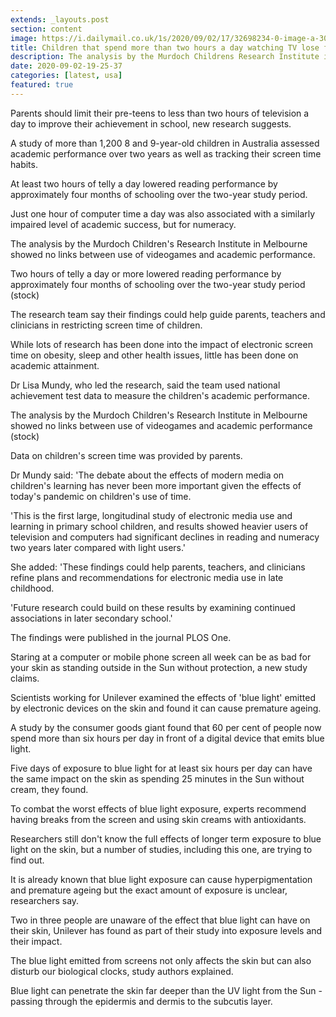 ```yaml
---
extends: _layouts.post
section: content
image: https://i.dailymail.co.uk/1s/2020/09/02/17/32698234-0-image-a-30_1599062990705.jpg 
title: Children that spend more than two hours a day watching TV lose four months of schooling 
description: The analysis by the Murdoch Childrens Research Institute in Melbourne also revealed no links between use of videogames and academic performance. 
date: 2020-09-02-19-25-37 
categories: [latest, usa] 
featured: true 
--- 
```

Parents should limit their pre-teens to less than two hours of television a day to improve their achievement in school, new research suggests. 

A study of more than 1,200 8 and 9-year-old children in Australia assessed academic performance over two years as well as tracking their screen time habits. 

At least two hours of telly a day lowered reading performance by approximately four months of schooling over the two-year study period. 

Just one hour of computer time a day was also associated with a similarly impaired level of academic success, but for numeracy. 

The analysis by the Murdoch Children's Research Institute in Melbourne showed no links between use of videogames and academic performance. 

Two hours of telly a day or more lowered reading performance by approximately four months of schooling over the two-year study period (stock)

The research team say their findings could help guide parents, teachers and clinicians in restricting screen time of children.   

While lots of research has been done into the impact of electronic screen time on obesity, sleep and other health issues, little has been done on academic attainment. 

Dr Lisa Mundy, who led the research, said the team used national achievement test data to measure the children's academic performance.

The analysis by the Murdoch Children's Research Institute in Melbourne showed no links between use of videogames and academic performance (stock)

Data on children's screen time was provided by parents. 

Dr Mundy said: 'The debate about the effects of modern media on children's learning has never been more important given the effects of today's pandemic on children's use of time.

'This is the first large, longitudinal study of electronic media use and learning in primary school children, and results showed heavier users of television and computers had significant declines in reading and numeracy two years later compared with light users.'

She added: 'These findings could help parents, teachers, and clinicians refine plans and recommendations for electronic media use in late childhood.

'Future research could build on these results by examining continued associations in later secondary school.'

The findings were published in the journal PLOS One.

Staring at a computer or mobile phone screen all week can be as bad for your skin as standing outside in the Sun without protection, a new study claims.

Scientists working for Unilever examined the effects of 'blue light' emitted by electronic devices on the skin and found it can cause premature ageing.

A study by the consumer goods giant found that 60 per cent of people now spend more than six hours per day in front of a digital device that emits blue light. 

Five days of exposure to blue light for at least six hours per day can have the same impact on the skin as spending 25 minutes in the Sun without cream, they found.  

To combat the worst effects of blue light exposure, experts recommend having breaks from the screen and using skin creams with antioxidants. 

Researchers still don't know the full effects of longer term exposure to blue light on the skin, but a number of studies, including this one, are trying to find out. 

It is already known that blue light exposure can cause hyperpigmentation and premature ageing but the exact amount of exposure is unclear, researchers say.

Two in three people are unaware of the effect that blue light can have on their skin, Unilever has found as part of their study into exposure levels and their impact.  

The blue light emitted from screens not only affects the skin but can also disturb our biological clocks, study authors explained. 

Blue light can penetrate the skin far deeper than the UV light from the Sun - passing through the epidermis and dermis to the subcutis layer.



